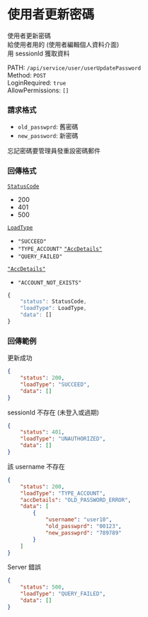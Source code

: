 # 使用者更新密碼

使用者更新密碼  
給使用者用的 (使用者編輯個人資料介面)  
用 sessionId 獲取資料  

PATH: `/api/service/user/userUpdatePassword`  
Method: `POST`  
LoginRequired: `true`  
AllowPermissions: `[]`  


### 請求格式
* `old_passwprd`: 舊密碼
* `new_password`: 新密碼

忘記密碼要管理員發重設密碼郵件  


### 回傳格式
[`StatusCode`](../../types.md#statuscode)  
* 200
* 401
* 500

[`LoadType`](../../types.md#loadtype)  
* `"SUCCEED"`
* `"TYPE_ACCOUNT"` [`"AccDetails"`](../../types.md#accdetails)
* `"QUERY_FAILED"`

[`"AccDetails"`](../../types.md#accdetails)
* `"ACCOUNT_NOT_EXISTS"`

```js
{
    "status": StatusCode,
    "loadType": LoadType,
    "data": []
}
```


### 回傳範例
更新成功
```json
{
    "status": 200,
    "loadType": "SUCCEED",
    "data": []
}
```

sessionId 不存在 (未登入或過期)
```json
{
    "status": 401,
    "loadType": "UNAUTHORIZED",
    "data": []
}
```

該 username 不存在
```json
{
    "status": 200,
    "loadType": "TYPE_ACCOUNT",
    "accDetails": "OLD_PASSWORD_ERROR",
    "data": [
        {
            "username": "user10",
            "old_passwprd": "00123",
            "new_passwprd": "789789"
        }
    ]
}
```

Server 錯誤  
```json
{
    "status": 500,
    "loadType": "QUERY_FAILED",
    "data": []
}
```

